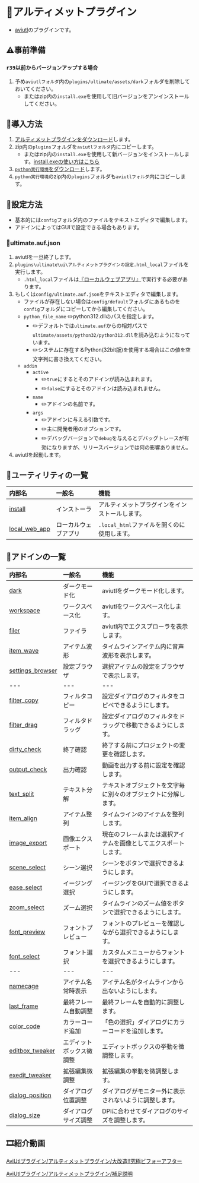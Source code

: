 ﻿---
layout: default
---

# 🎉アルティメットプラグイン

* [aviutl](https://spring-fragrance.mints.ne.jp/aviutl/)のプラグインです。

## ⚠事前準備

### `r39以前からバージョンアップする場合`

1. 予め`aviutlフォルダ`内の`plugins/ultimate/assets/dark`フォルダを削除しておいてください。
	* またはzip内の`install.exe`を使用して旧バージョンをアンインストールしてください。

## 🚀導入方法

1. [アルティメットプラグインをダウンロード](https://github.com/hebiiro/anti.aviutl.ultimate.plugin/releases/latest/)します。
1. zip内の`plugins`フォルダを`aviutlフォルダ`内にコピーします。
	* またはzip内の`install.exe`を使用して新バージョンをインストールします。[install.exeの使い方はこちら](./utils/install.html)
1. [`python実行環境`をダウンロード](https://github.com/hebiiro/anti.aviutl.ultimate.plugin/releases/tag/r36)します。
1. `python実行環境`のzip内の`plugins`フォルダも`aviutlフォルダ`内にコピーします。

## 🔧設定方法

* 基本的には`config`フォルダ内のファイルをテキストエディタで編集します。
* アドインによってはGUIで設定できる場合もあります。

### 📝ultimate.auf.json

1. aviutlを一旦終了します。
1. `plugins\ultimate\ui\アルティメットプラグインの設定.html_local`ファイルを実行します。
	* `.html_local`ファイルは[『ローカルウェブアプリ』](./utils/local_web_app.html)で実行する必要があります。
1. もしくは`config/ultimate.auf.json`をテキストエディタで編集します。
	* ファイルが存在しない場合は`config/default`フォルダにあるものを`config`フォルダにコピーしてから編集してください。
	* `python_file_name` ✏️python312.dllのパスを指定します。
		* ✏️デフォルトでは`ultimate.auf`からの相対パスで`ultimate/assets/python32/python312.dll`を読み込むようになっています。
		* ✏️システムに存在するPython(32bit版)を使用する場合はこの値を空文字列に書き換えてください。
	* `addin`
		* `active`
			* ✏️`true`にするとそのアドインが読み込まれます。
			* ✏️`false`にするとそのアドインは読み込まれません。
		* `name`
			* ✏️アドインの名前です。
		* `args`
			* ✏️アドインに与える引数です。
			* ✏️主に開発者用のオプションです。
			* ✏️デバッグバージョンで`debug`を与えるとデバッグトレースが有効になりますが、リリースバージョンでは何の影響ありません。
1. aviutlを起動します。

## 🚀ユーティリティの一覧

| 内部名 | 一般名 | 機能 |
|:---|:---|:---|
| [install](./contents/utils/install.html) | インストーラ | アルティメットプラグインをインストールします。 |
| [local_web_app](./contents/utils/local_web_app.html) | ローカルウェブアプリ | `.local_html`ファイルを開くのに使用します。 |

## 🚀アドインの一覧

| 内部名 | 一般名 | 機能 |
|:---|:---|:---|
| [dark](./contents/addin/dark.html) | ダークモード化 | aviutlをダークモード化します。 |
| [workspace](./contents/addin/workspace.html) | ワークスペース化 | aviutlをワークスペース化します。 |
| [filer](./contents/addin/filer.html) | ファイラ | aviutl内でエクスプローラを表示します。 |
| [item_wave](./contents/addin/item_wave.html) | アイテム波形 | タイムラインアイテム内に音声波形を表示します。 |
| [settings_browser](./contents/addin/settings_browser.html) | 設定ブラウザ | 選択アイテムの設定をブラウザで表示します。 |
|---|---|---|
| [filter_copy](./contents/addin/filter_copy.html) | フィルタコピー | 設定ダイアログのフィルタをコピペできるようにします。 |
| [filter_drag](./contents/addin/filter_drag.html) | フィルタドラッグ | 設定ダイアログのフィルタをドラッグで移動できるようにします。 |
| [dirty_check](./contents/addin/dirty_check.html) | 終了確認 | 終了する前にプロジェクトの変更を確認します。 |
| [output_check](./contents/addin/output_check.html) | 出力確認 | 動画を出力する前に設定を確認します。 |
| [text_split](./contents/addin/text_split.html) | テキスト分解 | テキストオブジェクトを文字毎に別々のオブジェクトに分解します。 |
| [item_align](./contents/addin/item_align.html) | アイテム整列 | タイムラインのアイテムを整列します。 |
| [image_export](./contents/addin/image_export.html) | 画像エクスポート | 現在のフレームまたは選択アイテムを画像としてエクスポートします。 |
| [scene_select](./contents/addin/scene_select.html) | シーン選択 | シーンをボタンで選択できるようにします。 |
| [ease_select](./contents/addin/ease_select.html) | イージング選択 | イージングをGUIで選択できるようにします。 |
| [zoom_select](./contents/addin/zoom_select.html) | ズーム選択 | タイムラインのズーム値をボタンで選択できるようにします。 |
| [font_preview](./contents/addin/font_preview.html) | フォントプレビュー | フォントのプレビューを確認しながら選択できるようにします。 |
| [font_select](./contents/addin/font_select.html) | フォント選択 | カスタムメニューからフォントを選択できるようにします。 |
|---|---|---|
| [namecage](./contents/addin/namecage.html) | アイテム名常時表示 | アイテム名がタイムラインから出ないようにします。 |
| [last_frame](./contents/addin/last_frame.html) | 最終フレーム自動調整 | 最終フレームを自動的に調整します。 |
| [color_code](./contents/addin/color_code.html) | カラーコード追加 | 「色の選択」ダイアログにカラーコードを追加します。 |
| [editbox_tweaker](./contents/addin/editbox_tweaker.html) | エディットボックス微調整 | エディットボックスの挙動を微調整します。 |
| [exedit_tweaker](./contents/addin/exedit_tweaker.html) | 拡張編集微調整 | 拡張編集の挙動を微調整します。 |
| [dialog_position](./contents/addin/dialog_position.html) | ダイアログ位置調整 | ダイアログがモニター外に表示されないように調整します。 |
| [dialog_size](./contents/addin/dialog_size.html) | ダイアログサイズ調整 | DPIに合わせてダイアログのサイズを調整します。 |

## 🎞️紹介動画

<script type="application/javascript" src="https://embed.nicovideo.jp/watch/sm44120795/script"></script>
<noscript><a href="https://www.nicovideo.jp/watch/sm44120795">AviUtlプラグイン/アルティメットプラグイン/大改造!!究極ビフォーアフター</a></noscript>

<script type="application/javascript" src="https://embed.nicovideo.jp/watch/sm44124352/script"></script>
<noscript><a href="https://www.nicovideo.jp/watch/sm44124352">AviUtlプラグイン/アルティメットプラグイン/補足説明</a></noscript>
